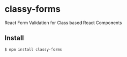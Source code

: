 # classy-forms

React Form Validation for Class based React Components

## Install

```
$ npm install classy-forms
```
